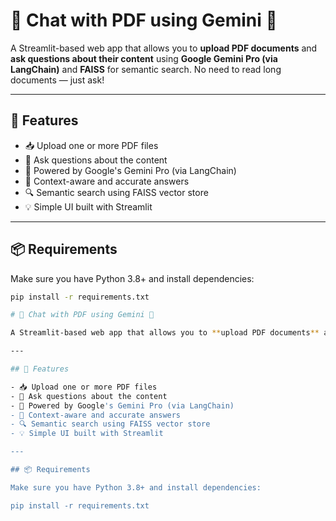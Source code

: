 # 📄 Chat with PDF using Gemini 🚀

A Streamlit-based web app that allows you to **upload PDF documents** and **ask questions about their content** using **Google Gemini Pro (via LangChain)** and **FAISS** for semantic search. No need to read long documents — just ask!

---

## 🧠 Features

- 📥 Upload one or more PDF files
- 🤖 Ask questions about the content
- 🧠 Powered by Google's Gemini Pro (via LangChain)
- 🧾 Context-aware and accurate answers
- 🔍 Semantic search using FAISS vector store
- 💡 Simple UI built with Streamlit

---

## 📦 Requirements

Make sure you have Python 3.8+ and install dependencies:

```bash
pip install -r requirements.txt

# 📄 Chat with PDF using Gemini 🚀

A Streamlit-based web app that allows you to **upload PDF documents** and **ask questions about their content** using **Google Gemini Pro (via LangChain)** and **FAISS** for semantic search. No need to read long documents — just ask!

---

## 🧠 Features

- 📥 Upload one or more PDF files
- 🤖 Ask questions about the content
- 🧠 Powered by Google's Gemini Pro (via LangChain)
- 🧾 Context-aware and accurate answers
- 🔍 Semantic search using FAISS vector store
- 💡 Simple UI built with Streamlit

---

## 📦 Requirements

Make sure you have Python 3.8+ and install dependencies:

pip install -r requirements.txt
